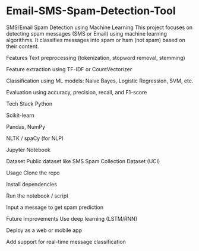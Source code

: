 # Email-SMS-Spam-Detection-Tool
 SMS/Email Spam Detection using Machine Learning
This project focuses on detecting spam messages (SMS or Email) using machine learning algorithms. It classifies messages into spam or ham (not spam) based on their content.

 Features
Text preprocessing (tokenization, stopword removal, stemming)

Feature extraction using TF-IDF or CountVectorizer

Classification using ML models: Naive Bayes, Logistic Regression, SVM, etc.

Evaluation using accuracy, precision, recall, and F1-score

 Tech Stack
Python

Scikit-learn

Pandas, NumPy

NLTK / spaCy (for NLP)

Jupyter Notebook

 Dataset
Public dataset like SMS Spam Collection Dataset (UCI)

 Usage
Clone the repo

Install dependencies

Run the notebook / script

Input a message to get spam prediction

 Future Improvements
Use deep learning (LSTM/RNN)

Deploy as a web or mobile app

Add support for real-time message classification
